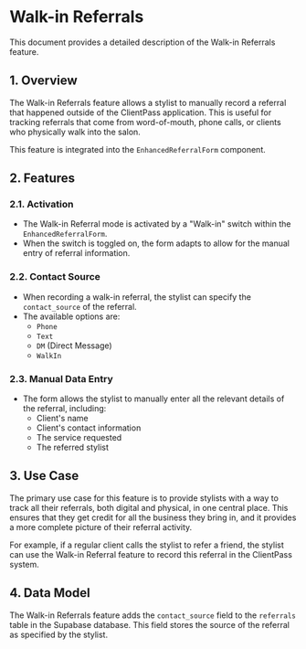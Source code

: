 # Walk-in Referrals

This document provides a detailed description of the Walk-in Referrals feature.

## 1. Overview

The Walk-in Referrals feature allows a stylist to manually record a referral that happened outside of the ClientPass application. This is useful for tracking referrals that come from word-of-mouth, phone calls, or clients who physically walk into the salon.

This feature is integrated into the `EnhancedReferralForm` component.

## 2. Features

### 2.1. Activation

-   The Walk-in Referral mode is activated by a "Walk-in" switch within the `EnhancedReferralForm`.
-   When the switch is toggled on, the form adapts to allow for the manual entry of referral information.

### 2.2. Contact Source

-   When recording a walk-in referral, the stylist can specify the `contact_source` of the referral.
-   The available options are:
    -   `Phone`
    -   `Text`
    -   `DM` (Direct Message)
    -   `WalkIn`

### 2.3. Manual Data Entry

-   The form allows the stylist to manually enter all the relevant details of the referral, including:
    -   Client's name
    -   Client's contact information
    -   The service requested
    -   The referred stylist

## 3. Use Case

The primary use case for this feature is to provide stylists with a way to track all their referrals, both digital and physical, in one central place. This ensures that they get credit for all the business they bring in, and it provides a more complete picture of their referral activity.

For example, if a regular client calls the stylist to refer a friend, the stylist can use the Walk-in Referral feature to record this referral in the ClientPass system.

## 4. Data Model

The Walk-in Referrals feature adds the `contact_source` field to the `referrals` table in the Supabase database. This field stores the source of the referral as specified by the stylist.